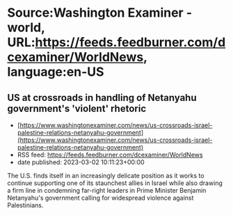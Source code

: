 # Source:Washington Examiner - world, URL:https://feeds.feedburner.com/dcexaminer/WorldNews, language:en-US

## US at crossroads in handling of Netanyahu government's 'violent' rhetoric
 - [https://www.washingtonexaminer.com/news/us-crossroads-israel-palestine-relations-netanyahu-government](https://www.washingtonexaminer.com/news/us-crossroads-israel-palestine-relations-netanyahu-government)
 - RSS feed: https://feeds.feedburner.com/dcexaminer/WorldNews
 - date published: 2023-03-02 10:11:23+00:00

The U.S. finds itself in an increasingly delicate position as it works to continue supporting one of its staunchest allies in Israel while also drawing a firm line in condemning far-right leaders in Prime Minister Benjamin Netanyahu's government calling for widespread violence against Palestinians.

